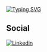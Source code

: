 
[![Typing SVG](https://readme-typing-svg.demolab.com/?lines=Welcome+to+my+profile;I'm+a+Full+Stack+Web+Developer)](https://git.io/typing-svg)

## Social
[![Linkedin](https://img.shields.io/badge/LinkedIn-0077B5?style=for-the-badge&logo=linkedin&logoColor=white)](https://www.linkedin.com/in/julianosudecum/)



